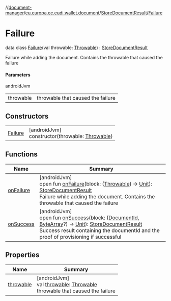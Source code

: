//[document-manager](../../../../index.md)/[eu.europa.ec.eudi.wallet.document](../../index.md)/[StoreDocumentResult](../index.md)/[Failure](index.md)

# Failure

data class [Failure](index.md)(val
throwable: [Throwable](https://kotlinlang.org/api/latest/jvm/stdlib/kotlin/-throwable/index.html)) : [StoreDocumentResult](../index.md)

Failure while adding the document. Contains the throwable that caused the failure

#### Parameters

androidJvm

|           |                                   |
|-----------|-----------------------------------|
| throwable | throwable that caused the failure |

## Constructors

|                        |                                                                                                                                |
|------------------------|--------------------------------------------------------------------------------------------------------------------------------|
| [Failure](-failure.md) | [androidJvm]<br>constructor(throwable: [Throwable](https://kotlinlang.org/api/latest/jvm/stdlib/kotlin/-throwable/index.html)) |

## Functions

| Name                          | Summary                                                                                                                                                                                                                                                                                                                                                                                                                                    |
|-------------------------------|--------------------------------------------------------------------------------------------------------------------------------------------------------------------------------------------------------------------------------------------------------------------------------------------------------------------------------------------------------------------------------------------------------------------------------------------|
| [onFailure](../on-failure.md) | [androidJvm]<br>open fun [onFailure](../on-failure.md)(block: ([Throwable](https://kotlinlang.org/api/latest/jvm/stdlib/kotlin/-throwable/index.html)) -&gt; [Unit](https://kotlinlang.org/api/latest/jvm/stdlib/kotlin/-unit/index.html)): [StoreDocumentResult](../index.md)<br>Failure while adding the document. Contains the throwable that caused the failure                                                                        |
| [onSuccess](../on-success.md) | [androidJvm]<br>open fun [onSuccess](../on-success.md)(block: ([DocumentId](../../index.md#659369697%2FClasslikes%2F1351694608), [ByteArray](https://kotlinlang.org/api/latest/jvm/stdlib/kotlin/-byte-array/index.html)?) -&gt; [Unit](https://kotlinlang.org/api/latest/jvm/stdlib/kotlin/-unit/index.html)): [StoreDocumentResult](../index.md)<br>Success result containing the documentId and the proof of provisioning if successful |

## Properties

| Name                      | Summary                                                                                                                                                                    |
|---------------------------|----------------------------------------------------------------------------------------------------------------------------------------------------------------------------|
| [throwable](throwable.md) | [androidJvm]<br>val [throwable](throwable.md): [Throwable](https://kotlinlang.org/api/latest/jvm/stdlib/kotlin/-throwable/index.html)<br>throwable that caused the failure |
